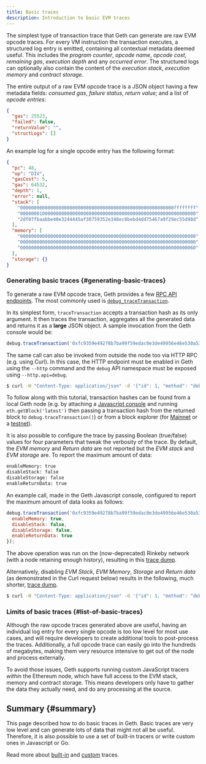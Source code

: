 ```yaml
---
title: Basic traces
description: Introduction to basic EVM traces
---
```


The simplest type of transaction trace that Geth can generate are raw EVM opcode traces. For every VM instruction the transaction executes, a structured log entry is emitted, containing all contextual metadata deemed useful. This includes the _program counter_, _opcode name_, _opcode cost_, _remaining gas_, _execution depth_ and any _occurred error_. The structured logs can optionally also contain the content of the _execution stack_, _execution memory_ and _contract storage_.

The entire output of a raw EVM opcode trace is a JSON object having a few metadata fields: _consumed gas_, _failure status_, _return value_; and a list of _opcode entries_:

```json
{
  "gas": 25523,
  "failed": false,
  "returnValue": "",
  "structLogs": []
}
```

An example log for a single opcode entry has the following format:

```json
{
  "pc": 48,
  "op": "DIV",
  "gasCost": 5,
  "gas": 64532,
  "depth": 1,
  "error": null,
  "stack": [
    "00000000000000000000000000000000000000000000000000000000ffffffff",
    "0000000100000000000000000000000000000000000000000000000000000000",
    "2df07fbaabbe40e3244445af30759352e348ec8bebd4dd75467a9f29ec55d98d"
  ],
  "memory": [
    "0000000000000000000000000000000000000000000000000000000000000000",
    "0000000000000000000000000000000000000000000000000000000000000000",
    "0000000000000000000000000000000000000000000000000000000000000060"
  ],
  "storage": {}
}
```

### Generating basic traces {#generating-basic-traces}

To generate a raw EVM opcode trace, Geth provides a few [RPC API endpoints](/docs/rpc/ns-debug). The most commonly used is [`debug_traceTransaction`](/docs/rpc/ns-debug#debug_tracetransaction).

In its simplest form, `traceTransaction` accepts a transaction hash as its only argument. It then traces the transaction, aggregates all the generated
data and returns it as a **large** JSON object. A sample invocation from the Geth console would be:

```js
debug.traceTransaction('0xfc9359e49278b7ba99f59edac0e3de49956e46e530a53c15aa71226b7aa92c6f');
```

The same call can also be invoked from outside the node too via HTTP RPC (e.g. using Curl). In this case, the HTTP endpoint must be enabled in Geth using the `--http` command and the `debug` API namespace must be exposed using `--http.api=debug`.

```sh
$ curl -H "Content-Type: application/json" -d '{"id": 1, "method": "debug_traceTransaction", "params": ["0xfc9359e49278b7ba99f59edac0e3de49956e46e530a53c15aa71226b7aa92c6f"]}' localhost:8545
```

To follow along with this tutorial, transaction hashes can be found from a local Geth node (e.g. by attaching a [Javascript console](/docs/interface/javascript-console) and running `eth.getBlock('latest')` then passing a transaction hash from the returned block to `debug.traceTransaction()`) or from a block explorer (for [Mainnet](https://etherscan.io/) or a [testnet](https://goerli.etherscan.io/)).

It is also possible to configure the trace by passing Boolean (true/false) values for four parameters that tweak the verbosity of the trace. By default, the _EVM memory_ and _Return data_ are not reported but the _EVM stack_ and _EVM storage_ are. To report the maximum amount of data:

```sh
enableMemory: true
disableStack: false
disableStorage: false
enableReturnData: true
```

An example call, made in the Geth Javascript console, configured to report the maximum amount of data looks as follows:

```js
debug.traceTransaction('0xfc9359e49278b7ba99f59edac0e3de49956e46e530a53c15aa71226b7aa92c6f', {
  enableMemory: true,
  disableStack: false,
  disableStorage: false,
  enableReturnData: true
});
```

The above operation was run on the (now-deprecated) Rinkeby network (with a node retaining enough history), resulting in this [trace dump](https://gist.github.com/karalabe/c91f95ac57f5e57f8b950ec65ecc697f).

Alternatively, disabling _EVM Stack_, _EVM Memory_, _Storage_ and _Return data_ (as demonstrated in the Curl request below) results in the following, much shorter, [trace dump](https://gist.github.com/karalabe/d74a7cb33a70f2af75e7824fc772c5b4).

```sh
$ curl -H "Content-Type: application/json" -d '{"id": 1, "method": "debug_traceTransaction", "params": ["0xfc9359e49278b7ba99f59edac0e3de49956e46e530a53c15aa71226b7aa92c6f", {"disableStack": true, "disableStorage": true}]}' localhost:8545
```

### Limits of basic traces {#list-of-basic-traces}

Although the raw opcode traces generated above are useful, having an individual log entry for every single opcode is too low level for most use cases,
and will require developers to create additional tools to post-process the traces. Additionally, a full opcode trace can easily go into the hundreds of megabytes, making them very resource intensive to get out of the node and process externally.

To avoid those issues, Geth supports running custom JavaScript tracers _within_ the Ethereum node, which have full access to the EVM stack, memory and contract storage. This means developers only have to gather the data they actually need, and do any processing at the source.

## Summary {#summary}

This page described how to do basic traces in Geth. Basic traces are very low level and can generate lots of data that might not all be useful. Therefore, it is also possible to use a set of built-in tracers or write custom ones in Javascript or Go.

Read more about [built-in](/docs/evm-tracing/builtin-tracers) and [custom](/docs/evm-tracing/custom-tracer) traces.
